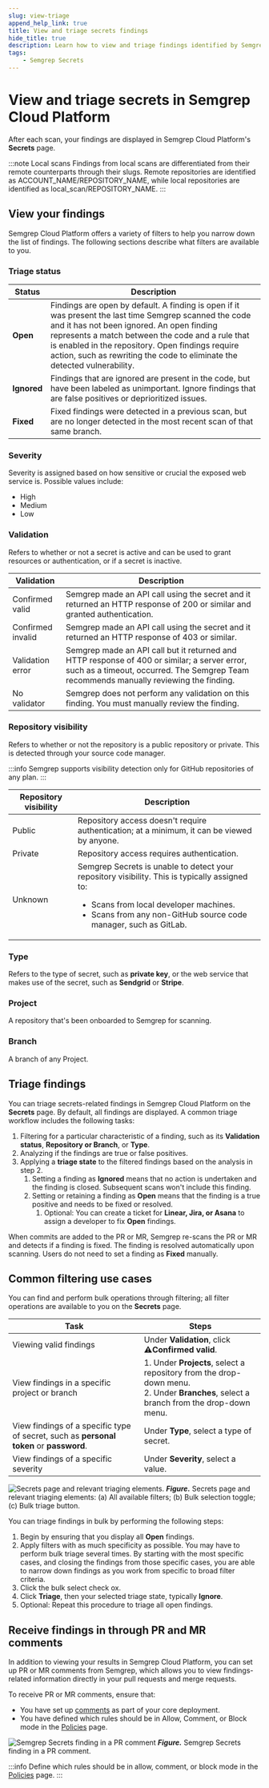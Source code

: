 ```yaml
---
slug: view-triage
append_help_link: true
title: View and triage secrets findings
hide_title: true
description: Learn how to view and triage findings identified by Semgrep Secrets.
tags:
    - Semgrep Secrets
---
```


# View and triage secrets in Semgrep Cloud Platform

After each scan, your findings are displayed in Semgrep Cloud Platform's
**Secrets** page.


:::note Local scans
Findings from local scans are differentiated from their remote counterparts through their slugs. Remote repositories are identified as <span className="placeholder">  ACCOUNT_NAME/REPOSITORY_NAME</span>, while local repositories are identified as <span className="placeholder">local_scan/REPOSITORY_NAME</span>.
:::

## View your findings

Semgrep Cloud Platform offers a variety of filters to help you narrow down the
list of findings. The following sections describe what filters are available to
you.

### Triage status

| Status | Description |
| -----------  | ------------ |
| **Open** | Findings are open by default. A finding is open if it was present the last time Semgrep scanned the code and it has not been ignored. An open finding represents a match between the code and a rule that is enabled in the repository. Open findings require action, such as rewriting the code to eliminate the detected vulnerability. |
| **Ignored** | Findings that are ignored are present in the code, but have been labeled as unimportant. Ignore findings that are false positives or deprioritized issues. |
| **Fixed** | Fixed findings were detected in a previous scan, but are no longer detected in the most recent scan of that same branch. |

### Severity

Severity is assigned based on how sensitive or crucial the exposed web service is. Possible values include:

* High
* Medium
* Low

### Validation

Refers to whether or not a secret is active and can be used to grant resources or authentication, or if a secret is inactive.

| Validation | Description |
| -----------  | ------------ |
| Confirmed valid | Semgrep made an API call using the secret and it returned an HTTP response of 200 or similar and granted authentication. |
| Confirmed invalid | Semgrep made an API call using the secret and it returned an HTTP response of 403 or similar. |
| Validation error | Semgrep made an API call but it returned and HTTP response of 400 or similar; a server error, such as a timeout, occurred. The Semgrep Team recommends manually reviewing the finding. |
| No validator | Semgrep does not perform any validation on this finding. You must manually review the finding. |

### Repository visibility

Refers to whether or not the repository is a public repository or private. This is detected through your source code manager.

:::info
Semgrep supports visibility detection only for GitHub repositories of any plan.
:::

| Repository visibility | Description | 
| -----------  | ------------ |
| Public | Repository access doesn't require authentication; at a minimum, it can be viewed by anyone. |
| Private | Repository access requires authentication. |
| Unknown | Semgrep Secrets is unable to detect your repository visibility. This is typically assigned to: <ul><li>Scans from local developer machines.</li><li>Scans from any non-GitHub source code manager, such as GitLab.</li></ul> |

### Type

Refers to the type of secret, such as **private key**, or the web service that makes use of the secret, such as **Sendgrid** or **Stripe**.

### Project

A repository that's been onboarded to Semgrep for scanning.

### Branch

A branch of any Project.

## Triage findings

You can triage secrets-related findings in Semgrep Cloud Platform on the **Secrets** page. By default, all findings are displayed. A common triage workflow includes the following tasks:

1. Filtering for a particular characteristic of a finding, such as its **Validation status**, **Repository or Branch**, or **Type**.
2. Analyzing if the findings are true or false positives.
3. Applying a **triage state** to the filtered findings based on the analysis in step 2.
    1. Setting a finding as **Ignored** means that no action is undertaken and the finding is closed. Subsequent scans won't include this finding.
    2. Setting or retaining a finding as **Open** means that the finding is a true positive and needs to be fixed or resolved.
        1. Optional: You can create a ticket for **Linear, Jira, or Asana** to assign a developer to fix **Open** findings.

When commits are added to the PR or MR, Semgrep re-scans the PR or MR and detects if a finding is fixed. The finding is resolved automatically upon scanning. Users do not need to set a finding as **Fixed** manually.

## Common filtering use cases

You can find and perform bulk operations through filtering; all filter operations are available to you on the **Secrets** page.

| Task | Steps |
| ---- | ----- |
| Viewing valid findings | Under **Validation**, click **⚠️Confirmed valid**. |
| View findings in a specific project or branch |1. Under **Projects**, select a repository from the drop-down menu. <br /> 2. Under **Branches**, select a branch from the drop-down menu. |
| View findings of a specific type of secret, such as **personal token** or **password**. | Under **Type**, select a type of secret.
| View findings of a specific severity | Under **Severity**, select a value. |

![Secrets page and relevant triaging elements.](/img/secrets-triage.png#bordered)
**_Figure._** Secrets page and relevant triaging elements: (a) All available filters; (b) Bulk selection toggle; (c) Bulk triage button.

You can triage findings in bulk by performing the following steps:

1. Begin by ensuring that you display all **Open** findings.
2. Apply filters with as much specificity as possible. You may have to perform bulk triage several times. By starting with the most specific cases, and closing the findings from those specific cases, you are able to narrow down findings as you work from specific to broad filter criteria.
3. Click the bulk select check ox.
4. Click **Triage**, then your selected triage state, typically **Ignore**.
5. Optional: Repeat this procedure to triage all open findings.


## Receive findings in through PR and MR comments

In addition to viewing your results in Semgrep Cloud Platform, you can set up PR or MR comments from Semgrep, which allows you to view findings-related information directly in your pull requests and merge requests.

To receive PR or MR comments, ensure that:

* You have set up [comments](/category/pr-or-mr-comments) as part of your core deployment.
* You have defined which rules should be in Allow, Comment, or Block mode in the [Policies](/semgrep-secrets/policies) page.

![Semgrep Secrets finding in a PR comment](/img/secrets-pr-comment.png#bordered)
**_Figure._** Semgrep Secrets finding in a PR comment.

:::info
Define which rules should be in allow, comment, or block mode in the [Policies](/semgrep-secrets/policies) page.
:::

<!-- ## Create tickets

You can create tickets in Jira, Linear, or Asana for secrets-related findings. See [<i class="fa-regular fa-file-lines"></i> Ticketing](semgrep-cloud-platform/ticketing/). -->
